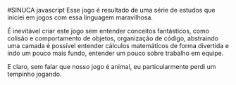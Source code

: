 #SINUCA javascript
Esse jogo é resultado de uma série de estudos que iniciei em jogos com essa linguagem maravilhosa.

É inevitável criar este jogo sem entender conceitos fantásticos, como colisão e comportamento de objetos, organização de código,
abstraindo uma camada é possível entender cálculos matemáticos de forma divertida e indo um pouco mais fundo, entender um pouco sobre
trabalho em equipe.




E claro, sem falar que nosso jogo é animal, eu particularmente perdi um tempinho jogando.
